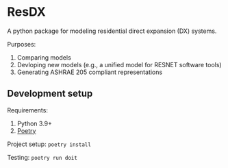 ResDX
=====

A python package for modeling residential direct expansion (DX) systems.

Purposes:

1. Comparing models
2. Devloping new models (e.g., a unified model for RESNET software tools)
3. Generating ASHRAE 205 compliant representations

Development setup
-----------------

Requirements:

1. Python 3.9+
2. [Poetry](https://python-poetry.org/)

Project setup: `poetry install`

Testing: `poetry run doit`